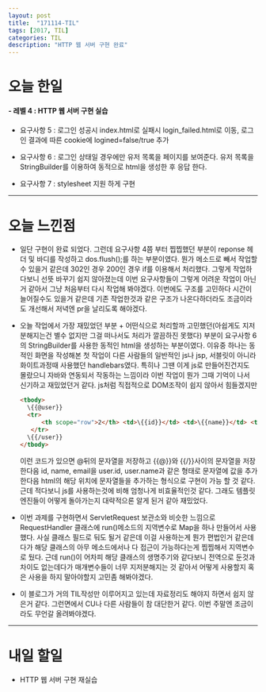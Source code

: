 ```yaml
---
layout: post
title:  "171114-TIL"
tags: [2017, TIL]
categories: TIL
description: "HTTP 웹 서버 구현 완료"
---
```


오늘 한일
========

#### - 레벨 4 : HTTP 웹 서버 구현 실습  

  - 요구사항 5 : 로그인 성공시 index.html로 실패시 login_failed.html로 이동, 로그인 결과에 따른 cookie에 logined=false/true 추가

  - 요구사항 6 : 로그인 상태일 경우에만 유저 목록을 페이지를 보여준다. 유저 목록을 StringBuilder를 이용하여 동적으로 html을 생성한 후 응답 한다.

  - 요구사항 7 : stylesheet 지원 하게 구현

---

오늘 느낀점
==========

- 일단 구현이 완료 되었다. 그런데 요구사항 4쯤 부터 찝찝했던 부분이 reponse 헤더 및 바디를 작성하고 dos.flush();를 하는 부분이였다. 뭔가 메소드로 빼서 작업할 수 있을거 같은데 302인 경우 200인 경우 if를 이용해서 처리했다. 그렇게 작업하다보니 선뜻 바꾸기 쉽지 않아졌는데 이번 요구사항들이 그렇게 어려운 작업이 아닌거 같아서 그냥 처음부터 다시 작업해 봐야겠다. 이번에도 구조를 고민하다 시간이 늘어질수도 있을거 같은데 기존 작업한것과 같은 구조가 나온다하더라도 조금이라도 개선해서 저녁엔 pr을 날리도록 해야겠다.

- 오늘 작업에서 가장 재밌었던 부분 + 어떤식으로 처리할까 고민했던(아쉽게도 지저분해지는건 별수 없지만 그걸 떠나서도 처리가 깔끔하진 못했다) 부분이 요구사항 6의 StringBuilder를 사용한 동적인 html을 생성하는 부분이였다. 이유중 하나는 동적인 화면을 작성해본 첫 작업이 다른 사람들의 일반적인 js나 jsp, 서블릿이 아니라 화이트과정때 사용했던 handlebars였다. 특히나 그땐 이게 js로 만들어진건지도 몰랐으니 자바와 연동되서 작동하는 느낌이라 이번 작업이 뭔가 그때 기억이 나서 신기하고 재밌었던거 같다. js처럼 직접적으로 DOM조작이 쉽지 않아서 힘들겠지만  
  ```html  
  <tbody>
    \{{@user}}
    <tr>
        <th scope="row">2</th> <td>\{{id}}</td> <td>\{{name}}</td> <td>\{{email}}</td><td><a href="#" class="btn btn-success" role="button">수정</a></td>
     </tr>
    \{{/user}}
  </tbody>
  ```
  이런 코드가 있으면 @뒤의 문자열을 저장하고 {{@}}와 {{/}}사이의 문자열을 저장한다음 id, name, email을 user.id, user.name과 같은 형태로 문자열에 값을 추가한다음 html의 해당 위치에 문자열들을 추가하는 형식으로 구현이 가능 할 것 같다. 근데 적다보니 js를 사용하는것에 비해 엄청나게 비효율적인것 같다. 그래도 템플릿엔진들이 어떻게 돌아가는지 대략적으론 알게 된거 같아 재밌었다.  

- 이번 과제를 구현하면서 ServletRequest 보관소와 비슷한 느낌으로 RequestHandler 클래스에 run()메소드의 지역변수로 Map을 하나 만들어서 사용했다. 사실 클래스 필드로 둬도 될거 같은데 이걸 사용하는게 뭔가 편법인거 같은데다가 해당 클래스의 아무 메소드에서나 다 접근이 가능하다는게 찝찝해서 지역변수로 뒀다. 근데 run()이 어차피 해당 클래스의 생명주기와 같다보니 전역으로 둔것과 차이도 없는데다가 매개변수들이 너무 지저분해지는 것 같아서 어떻게 사용할지 혹은 사용을 하지 말아야할지 고민좀 해봐야겠다.

- 이 블로그가 거의 TIL작성만 이루어지고 있는데 자료정리도 해야지 하면서 쉽지 않은거 같다. 그런면에서 CU나 다른 사람들이 참 대단한거 같다. 이번 주말엔 조금이라도 무언갈 올려봐야겠다.

---

내일 할일
=========

- HTTP 웹 서버 구현 재실습
